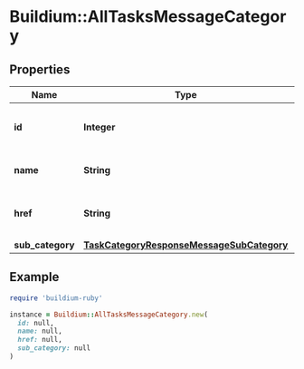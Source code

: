 # Buildium::AllTasksMessageCategory

## Properties

| Name | Type | Description | Notes |
| ---- | ---- | ----------- | ----- |
| **id** | **Integer** | Task category unique identifier. | [optional] |
| **name** | **String** | Name of the task category. | [optional] |
| **href** | **String** | A link to the task category resource. | [optional] |
| **sub_category** | [**TaskCategoryResponseMessageSubCategory**](TaskCategoryResponseMessageSubCategory.md) |  | [optional] |

## Example

```ruby
require 'buildium-ruby'

instance = Buildium::AllTasksMessageCategory.new(
  id: null,
  name: null,
  href: null,
  sub_category: null
)
```

